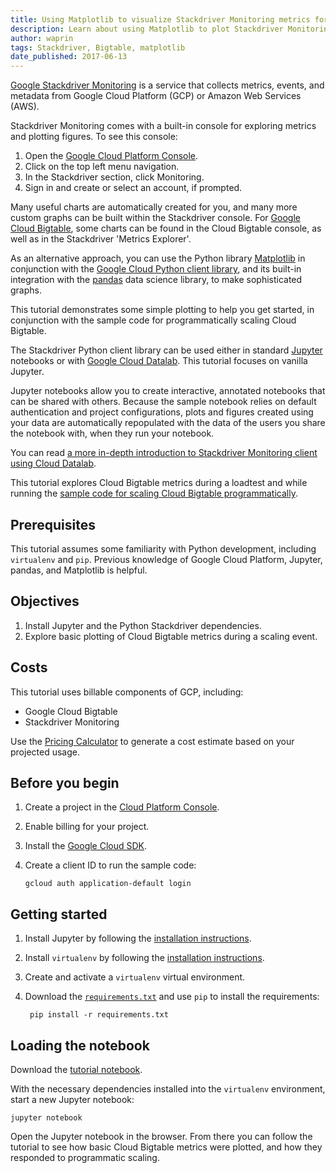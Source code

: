 ```yaml
---
title: Using Matplotlib to visualize Stackdriver Monitoring metrics for Cloud Bigtable
description: Learn about using Matplotlib to plot Stackdriver Monitoring metrics for Cloud Bigtable
author: waprin
tags: Stackdriver, Bigtable, matplotlib
date_published: 2017-06-13
---
```


[Google Stackdriver Monitoring](https://cloud.google.com/monitoring/) is
a service that collects metrics, events, and metadata from Google Cloud Platform (GCP) or
Amazon Web Services (AWS).

Stackdriver Monitoring comes with a built-in console for exploring metrics and
plotting figures. To see this console:

1. Open the [Google Cloud Platform Console](https://console.cloud.google.com).
1. Click on the top left menu navigation.
1. In the Stackdriver section, click Monitoring.
1. Sign in and create or select an account, if prompted.

Many useful charts are automatically created for you, and many more custom
graphs can be built within the Stackdriver console. For
[Google Cloud Bigtable](https://cloud.google.com/bigtable/), some charts can
be found in the Cloud Bigtable console, as well as in the Stackdriver
'Metrics Explorer'.

As an alternative
approach, you can use the Python library [Matplotlib](https://matplotlib.org/) in conjunction with the
[Google Cloud Python client library](https://github.com/GoogleCloudPlatform/google-cloud-python/tree/master/monitoring),
and its built-in integration with the [pandas](http://pandas.pydata.org/)
data science library, to make sophisticated graphs. 

This tutorial demonstrates
some simple plotting to help you get started, in conjunction with the
sample code for programmatically scaling Cloud Bigtable.

The Stackdriver Python client library can be used either in standard
[Jupyter](http://jupyter.org/) notebooks or with
[Google Cloud Datalab](https://cloud.google.com/datalab/). This tutorial
focuses on vanilla Jupyter.

Jupyter notebooks allow you to create interactive, annotated notebooks that
can be shared with others. Because the sample notebook relies on default
authentication and project configurations, plots and figures created
using your data are automatically repopulated with the data of the users
you share the notebook with, when they run your notebook.

You can read [a more in-depth introduction to Stackdriver Monitoring
client using Cloud Datalab](https://github.com/googledatalab/notebooks/tree/master/tutorials/Stackdriver%20Monitoring).

This tutorial explores Cloud Bigtable metrics during a loadtest
and while running the [sample code for scaling Cloud Bigtable programmatically](https://github.com/GoogleCloudPlatform/python-docs-samples/tree/master/bigtable/autoscaler).

## Prerequisites

This tutorial assumes some familiarity with Python development, including
`virtualenv` and `pip`. Previous knowledge of Google Cloud Platform, Jupyter,
pandas, and Matplotlib is helpful.

## Objectives

1.  Install Jupyter and the Python Stackdriver dependencies.
1.  Explore basic plotting of Cloud Bigtable metrics during a scaling event.

## Costs

This tutorial uses billable components of GCP, including:

- Google Cloud Bigtable
- Stackdriver Monitoring

Use the [Pricing Calculator][pricing] to generate a cost estimate based on your
projected usage.

[pricing]: https://cloud.google.com/products/calculator

## Before you begin

1.  Create a project in the [Cloud Platform Console][console].
1.  Enable billing for your project.
1.  Install the [Google Cloud SDK][cloud-sdk].
1.  Create a client ID to run the sample code:

        gcloud auth application-default login

[console]: https://console.cloud.google.com/
[cloud-sdk]: https://cloud.google.com/sdk/

## Getting started

1.  Install Jupyter by following the [installation instructions](jupyter).

1. Install `virtualenv` by following the [installation instructions](virtualenv).

1. Create and activate a `virtualenv` virtual environment.

1. Download the [`requirements.txt`](requirements.txt) and use `pip` to install
the requirements:

        pip install -r requirements.txt

[jupyter]: http://jupyter.readthedocs.io/en/latest/install.html
[virutalenv]: https://virtualenv.pypa.io/en/stable/installation/

## Loading the notebook

Download the [tutorial notebook](monitoring_metrics.ipynb).

With the necessary dependencies installed into the `virtualenv` environment, start a new
Jupyter notebook:

    jupyter notebook

Open the Jupyter notebook in the browser. From there you can follow the
 tutorial to see how basic Cloud Bigtable metrics were plotted, and how they
 responded to programmatic scaling.

